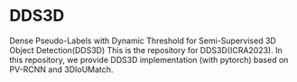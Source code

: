 # DDS3D
Dense Pseudo-Labels with Dynamic Threshold for Semi-Supervised 3D Object Detection(DDS3D)
This is the repository for DDS3D(ICRA2023).
In this repository, we provide DDS3D implementation (with pytorch) based on PV-RCNN and 3DIoUMatch.
